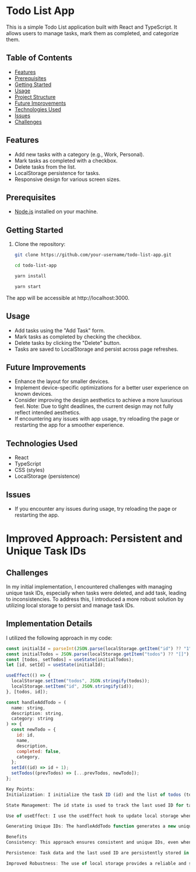 # Todo List App

This is a simple Todo List application built with React and TypeScript. It allows users to manage tasks, mark them as completed, and categorize them.

## Table of Contents

- [Features](#features)
- [Prerequisites](#prerequisites)
- [Getting Started](#getting-started)
- [Usage](#usage)
- [Project Structure](#project-structure)
- [Future Improvements](#future-improvements)
- [Technologies Used](#technologies-used)
- [Issues](#issues)
- [Challenges](#challenges)

## Features

- Add new tasks with a category (e.g., Work, Personal).
- Mark tasks as completed with a checkbox.
- Delete tasks from the list.
- LocalStorage persistence for tasks.
- Responsive design for various screen sizes.

## Prerequisites

- [Node.js](https://nodejs.org/) installed on your machine.

## Getting Started

1. Clone the repository:

   ```bash
   git clone https://github.com/your-username/todo-list-app.git

   cd todo-list-app

   yarn install

   yarn start

The app will be accessible at http://localhost:3000.

## Usage
- Add tasks using the "Add Task" form.
- Mark tasks as completed by checking the checkbox.
- Delete tasks by clicking the "Delete" button.
- Tasks are saved to LocalStorage and persist across page refreshes.

## Future Improvements

- Enhance the layout for smaller devices.
- Implement device-specific optimizations for a better user experience on known devices.
- Consider improving the design aesthetics to achieve a more luxurious feel. Note: Due to tight deadlines, the current design may not fully reflect intended aesthetics.
- If encountering any issues with app usage, try reloading the page or restarting the app for a smoother experience.


## Technologies Used
- React
- TypeScript
- CSS (styles)
- LocalStorage (persistence)

## Issues
- If you encounter any issues during usage, try reloading the page or restarting the app.

# Improved Approach: Persistent and Unique Task IDs

## Challenges
In my initial implementation, I encountered challenges with managing unique task IDs, especially when tasks were deleted, and add task, leading to inconsistencies. To address this, I introduced a more robust solution by utilizing local storage to persist and manage task IDs.

## Implementation Details
I utilized the following approach in my code:

```javascript
const initialId = parseInt(JSON.parse(localStorage.getItem("id") ?? "1"));
const initialTodos = JSON.parse(localStorage.getItem("todos") ?? "[]");
const [todos, setTodos] = useState(initialTodos);
let [id, setId] = useState(initialId);

useEffect(() => {
  localStorage.setItem("todos", JSON.stringify(todos));
  localStorage.setItem("id", JSON.stringify(id));
}, [todos, id]);

const handleAddTodo = (
  name: string,
  description: string,
  category: string
) => {
  const newTodo = {
    id: id,
    name,
    description,
    completed: false,
    category,
  };
  setId((id) => id + 1);
  setTodos((prevTodos) => [...prevTodos, newTodo]);
};

Key Points:
Initialization: I initialize the task ID (id) and the list of todos (todos) by retrieving their values from local storage. If these values are not present, default values are used (1 for ID and an empty array for todos).

State Management: The id state is used to track the last used ID for task creation. The todos state maintains the list of tasks.

Use of useEffect: I use the useEffect hook to update local storage whenever there is a change in the todos or id state. This ensures that the latest data is persisted.

Generating Unique IDs: The handleAddTodo function generates a new unique ID for each task, ensuring that the IDs are sequential and unique. The new ID is then used for the newly created task.

Benefits
Consistency: This approach ensures consistent and unique IDs, even when tasks are added or deleted.

Persistence: Task data and the last used ID are persistently stored in local storage, allowing the application to recover its state after a page refresh or reopening.

Improved Robustness: The use of local storage provides a reliable and simple mechanism for managing IDs, enhancing the overall robustness of the application.

